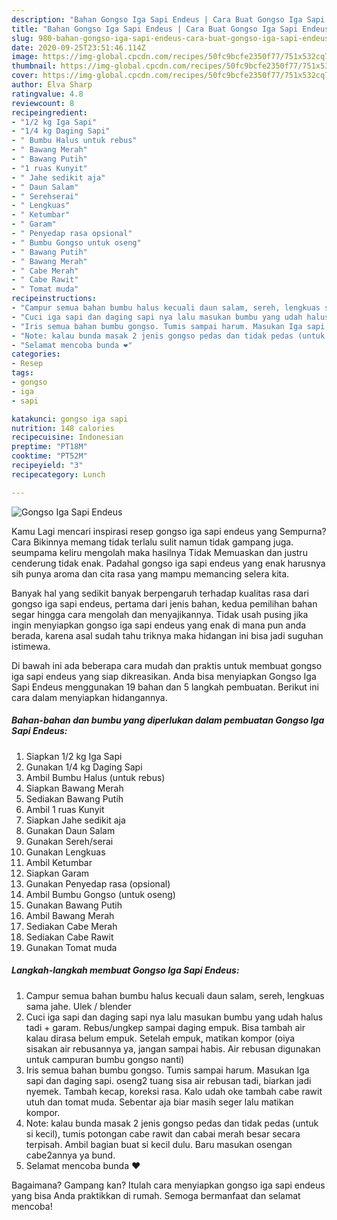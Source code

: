 ```yaml
---
description: "Bahan Gongso Iga Sapi Endeus | Cara Buat Gongso Iga Sapi Endeus Yang Lezat"
title: "Bahan Gongso Iga Sapi Endeus | Cara Buat Gongso Iga Sapi Endeus Yang Lezat"
slug: 980-bahan-gongso-iga-sapi-endeus-cara-buat-gongso-iga-sapi-endeus-yang-lezat
date: 2020-09-25T23:51:46.114Z
image: https://img-global.cpcdn.com/recipes/50fc9bcfe2350f77/751x532cq70/gongso-iga-sapi-endeus-foto-resep-utama.jpg
thumbnail: https://img-global.cpcdn.com/recipes/50fc9bcfe2350f77/751x532cq70/gongso-iga-sapi-endeus-foto-resep-utama.jpg
cover: https://img-global.cpcdn.com/recipes/50fc9bcfe2350f77/751x532cq70/gongso-iga-sapi-endeus-foto-resep-utama.jpg
author: Elva Sharp
ratingvalue: 4.8
reviewcount: 8
recipeingredient:
- "1/2 kg Iga Sapi"
- "1/4 kg Daging Sapi"
- " Bumbu Halus untuk rebus"
- " Bawang Merah"
- " Bawang Putih"
- "1 ruas Kunyit"
- " Jahe sedikit aja"
- " Daun Salam"
- " Serehserai"
- " Lengkuas"
- " Ketumbar"
- " Garam"
- " Penyedap rasa opsional"
- " Bumbu Gongso untuk oseng"
- " Bawang Putih"
- " Bawang Merah"
- " Cabe Merah"
- " Cabe Rawit"
- " Tomat muda"
recipeinstructions:
- "Campur semua bahan bumbu halus kecuali daun salam, sereh, lengkuas sama jahe. Ulek / blender"
- "Cuci iga sapi dan daging sapi nya lalu masukan bumbu yang udah halus tadi + garam. Rebus/ungkep sampai daging empuk. Bisa tambah air kalau dirasa belum empuk. Setelah empuk, matikan kompor (oiya sisakan air rebusannya ya, jangan sampai habis. Air rebusan digunakan untuk campuran bumbu gongso nanti)"
- "Iris semua bahan bumbu gongso. Tumis sampai harum. Masukan Iga sapi dan daging sapi. oseng2 tuang sisa air rebusan tadi, biarkan jadi nyemek. Tambah kecap, koreksi rasa. Kalo udah oke tambah cabe rawit utuh dan tomat muda. Sebentar aja biar masih seger lalu matikan kompor."
- "Note: kalau bunda masak 2 jenis gongso pedas dan tidak pedas (untuk si kecil), tumis potongan cabe rawit dan cabai merah besar secara terpisah. Ambil bagian buat si kecil dulu. Baru masukan osengan cabe2annya ya bund."
- "Selamat mencoba bunda ❤️"
categories:
- Resep
tags:
- gongso
- iga
- sapi

katakunci: gongso iga sapi 
nutrition: 148 calories
recipecuisine: Indonesian
preptime: "PT18M"
cooktime: "PT52M"
recipeyield: "3"
recipecategory: Lunch

---
```



![Gongso Iga Sapi Endeus](https://img-global.cpcdn.com/recipes/50fc9bcfe2350f77/751x532cq70/gongso-iga-sapi-endeus-foto-resep-utama.jpg)

Kamu Lagi mencari inspirasi resep gongso iga sapi endeus yang Sempurna? Cara Bikinnya memang tidak terlalu sulit namun tidak gampang juga. seumpama keliru mengolah maka hasilnya Tidak Memuaskan dan justru cenderung tidak enak. Padahal gongso iga sapi endeus yang enak harusnya sih punya aroma dan cita rasa yang mampu memancing selera kita.



Banyak hal yang sedikit banyak berpengaruh terhadap kualitas rasa dari gongso iga sapi endeus, pertama dari jenis bahan, kedua pemilihan bahan segar hingga cara mengolah dan menyajikannya. Tidak usah pusing jika ingin menyiapkan gongso iga sapi endeus yang enak di mana pun anda berada, karena asal sudah tahu triknya maka hidangan ini bisa jadi suguhan istimewa.


Di bawah ini ada beberapa cara mudah dan praktis untuk membuat gongso iga sapi endeus yang siap dikreasikan. Anda bisa menyiapkan Gongso Iga Sapi Endeus menggunakan 19 bahan dan 5 langkah pembuatan. Berikut ini cara dalam menyiapkan hidangannya.

<!--inarticleads1-->

##### Bahan-bahan dan bumbu yang diperlukan dalam pembuatan Gongso Iga Sapi Endeus:

1. Siapkan 1/2 kg Iga Sapi
1. Gunakan 1/4 kg Daging Sapi
1. Ambil  Bumbu Halus (untuk rebus)
1. Siapkan  Bawang Merah
1. Sediakan  Bawang Putih
1. Ambil 1 ruas Kunyit
1. Siapkan  Jahe sedikit aja
1. Gunakan  Daun Salam
1. Gunakan  Sereh/serai
1. Gunakan  Lengkuas
1. Ambil  Ketumbar
1. Siapkan  Garam
1. Gunakan  Penyedap rasa (opsional)
1. Ambil  Bumbu Gongso (untuk oseng)
1. Gunakan  Bawang Putih
1. Ambil  Bawang Merah
1. Sediakan  Cabe Merah
1. Sediakan  Cabe Rawit
1. Gunakan  Tomat muda




<!--inarticleads2-->

##### Langkah-langkah membuat Gongso Iga Sapi Endeus:

1. Campur semua bahan bumbu halus kecuali daun salam, sereh, lengkuas sama jahe. Ulek / blender
1. Cuci iga sapi dan daging sapi nya lalu masukan bumbu yang udah halus tadi + garam. Rebus/ungkep sampai daging empuk. Bisa tambah air kalau dirasa belum empuk. Setelah empuk, matikan kompor (oiya sisakan air rebusannya ya, jangan sampai habis. Air rebusan digunakan untuk campuran bumbu gongso nanti)
1. Iris semua bahan bumbu gongso. Tumis sampai harum. Masukan Iga sapi dan daging sapi. oseng2 tuang sisa air rebusan tadi, biarkan jadi nyemek. Tambah kecap, koreksi rasa. Kalo udah oke tambah cabe rawit utuh dan tomat muda. Sebentar aja biar masih seger lalu matikan kompor.
1. Note: kalau bunda masak 2 jenis gongso pedas dan tidak pedas (untuk si kecil), tumis potongan cabe rawit dan cabai merah besar secara terpisah. Ambil bagian buat si kecil dulu. Baru masukan osengan cabe2annya ya bund.
1. Selamat mencoba bunda ❤️




Bagaimana? Gampang kan? Itulah cara menyiapkan gongso iga sapi endeus yang bisa Anda praktikkan di rumah. Semoga bermanfaat dan selamat mencoba!
